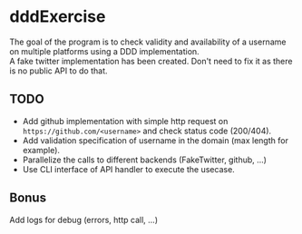 # dddExercise

The goal of the program is to check validity and availability of a username on multiple platforms using a DDD implementation.\
A fake twitter implementation has been created. Don't need to fix it as there is no public API to do that.

## TODO

* Add github implementation with simple http request on `https://github.com/<username>` and check status code (200/404).
* Add validation specification of username in the domain (max length for example).
* Parallelize the calls to different backends (FakeTwitter, github, ...)
* Use CLI interface of API handler to execute the usecase.

## Bonus

Add logs for debug (errors, http call, ...)